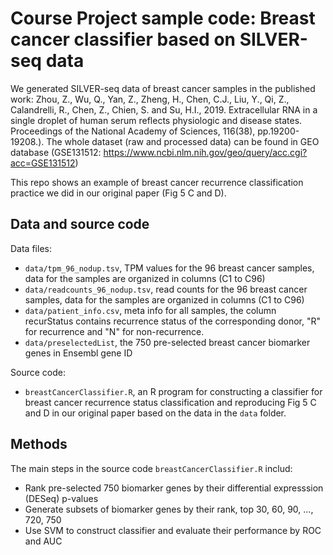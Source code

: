 # Course Project sample code: Breast cancer classifier based on SILVER-seq data

We generated SILVER-seq data of breast cancer samples in the published work: Zhou, Z., Wu, Q., Yan, Z., Zheng, H., Chen, C.J., Liu, Y., Qi, Z., Calandrelli, R., Chen, Z., Chien, S. and Su, H.I., 2019. Extracellular RNA in a single droplet of human serum reflects physiologic and disease states. Proceedings of the National Academy of Sciences, 116(38), pp.19200-19208.). The whole dataset (raw and processed data) can be found in GEO database (GSE131512: https://www.ncbi.nlm.nih.gov/geo/query/acc.cgi?acc=GSE131512)

This repo shows an example of breast cancer recurrence classification practice we did in our original paper (Fig 5 C and D).


## Data and source code

Data files:

- `data/tpm_96_nodup.tsv`, TPM values for the 96 breast cancer samples, data for the samples are organized in columns (C1 to C96)
- `data/readcounts_96_nodup.tsv`, read counts for the 96 breast cancer samples, data for the samples are organized in columns (C1 to C96)
- `data/patient_info.csv`, meta info for all samples, the column recurStatus contains recurrence status of the corresponding donor, "R" for recurrence and "N" for non-recurrence.
- `data/preselectedList`, the 750 pre-selected breast cancer biomarker genes in Ensembl gene ID

Source code:
- `breastCancerClassifier.R`, an R program for constructing a classifier for breast cancer recurrence status classification and reproducing Fig 5 C and D in our original paper based on the data in the `data` folder.


## Methods
The main steps in the source code `breastCancerClassifier.R` includ: 
- Rank pre-selected 750 biomarker genes by their differential expresssion (DESeq) p-values
- Generate subsets of biomarker genes by their rank, top 30, 60, 90, ..., 720, 750
- Use SVM to construct classifier and evaluate their performance by ROC and AUC



